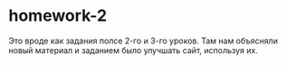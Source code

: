 # homework-2
Это вроде как задания полсе 2-го и 3-го уроков. Там нам объясняли новый материал и заданием было улучшать сайт, используя их. 
